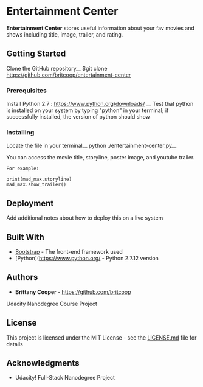# Entertainment Center

**Entertainment Center** stores useful information about your fav movies and shows including title, image, trailer, and rating.

## Getting Started

Clone the GitHub repository__
$git clone https://github.com/britcoop/entertainment-center

### Prerequisites

Install Python 2.7 : https://www.python.org/downloads/ __
Test that python is installed on your system by typing "python" in your terminal; if successfully installed, the version of python should show

### Installing

Locate the file in your terminal__
python ./entertainment-center.py__

You can access the movie title, storyline, poster image, and youtube trailer. 

```
For example:

print(mad_max.storyline)
mad_max.show_trailer()
```

## Deployment

Add additional notes about how to deploy this on a live system

## Built With

* [Bootstrap](https://getbootstrap.com/) - The front-end framework used
* [Python](https://www.python.org/ - Python 2.7.12 version

## Authors

* **Brittany Cooper** - https://github.com/britcoop

Udacity Nanodegree Course Project

## License

This project is licensed under the MIT License - see the [LICENSE.md](LICENSE.md) file for details

## Acknowledgments

* Udacity! Full-Stack Nanodegree Project
